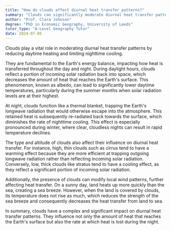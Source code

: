 ```yaml
---
title: "How do clouds affect diurnal heat transfer patterns?"
summary: "Clouds can significantly moderate diurnal heat transfer patterns by reducing daytime heating and limiting nighttime cooling."
author: "Prof. Clara Johnson"
degree: "PhD in Economic Geography, University of Leeds"
tutor_type: "A-Level Geography Tutor"
date: 2024-07-05
---
```


Clouds play a vital role in moderating diurnal heat transfer patterns by reducing daytime heating and limiting nighttime cooling.

They are fundamental to the Earth's energy balance, impacting how heat is transferred throughout the day and night. During daylight hours, clouds reflect a portion of incoming solar radiation back into space, which decreases the amount of heat that reaches the Earth's surface. This phenomenon, known as albedo, can lead to significantly lower daytime temperatures, particularly during the summer months when solar radiation levels are at their highest.

At night, clouds function like a thermal blanket, trapping the Earth's longwave radiation that would otherwise escape into the atmosphere. This retained heat is subsequently re-radiated back towards the surface, which diminishes the rate of nighttime cooling. This effect is especially pronounced during winter, where clear, cloudless nights can result in rapid temperature declines.

The type and altitude of clouds also affect their influence on diurnal heat transfer. For instance, high, thin clouds such as cirrus tend to have a warming effect because they are more efficient at trapping outgoing longwave radiation rather than reflecting incoming solar radiation. Conversely, low, thick clouds like stratus tend to have a cooling effect, as they reflect a significant portion of incoming solar radiation.

Additionally, the presence of clouds can modify local wind patterns, further affecting heat transfer. On a sunny day, land heats up more quickly than the sea, creating a sea breeze. However, when the land is covered by clouds, its temperature does not rise as much, which reduces the strength of the sea breeze and consequently decreases the heat transfer from land to sea.

In summary, clouds have a complex and significant impact on diurnal heat transfer patterns. They influence not only the amount of heat that reaches the Earth's surface but also the rate at which heat is lost during the night.
    